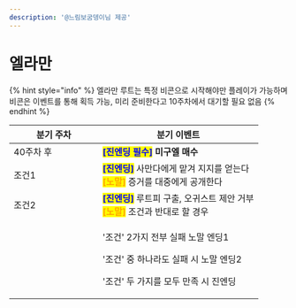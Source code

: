```yaml
---
description: '@느림보굼뎅이님 제공'
---
```


# 엘라만

{% hint style="info" %}
엘라만 루트는 특정 비콘으로 시작해야만 플레이가 가능하며 비콘은 이벤트를 통해 획득 가능, 미리 준비한다고 10주차에서 대기할 필요 없음
{% endhint %}



<table><thead><tr><th width="145">분기 주차</th><th>분기 이벤트</th></tr></thead><tbody><tr><td>40주차 후</td><td><mark style="color:blue;"><strong>[진엔딩 필수]</strong></mark><strong> 미구엘 매수</strong></td></tr><tr><td>조건1</td><td><mark style="color:blue;"><strong>[진엔딩]</strong></mark> 사만다에게 맡겨 지지를 얻는다 <br><mark style="color:orange;"><strong>[노말]</strong></mark> 증거를 대중에게 공개한다</td></tr><tr><td>조건2</td><td><mark style="color:blue;"><strong>[진엔딩]</strong></mark> 루트피 구출, 오귀스트 제안 거부<br><mark style="color:orange;"><strong>[노말]</strong></mark> 조건과 반대로 할 경우</td></tr><tr><td></td><td><p>'조건' 2가지 전부 실패 노말 엔딩1 </p><p>'조건' 중 하나라도 실패 시 노말 엔딩2 </p><p>'조건' 두 가지를 모두 만족 시 진엔딩</p></td></tr></tbody></table>

